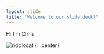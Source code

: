 ```yaml
---
layout: slide
title: "Welcome to our slide deck!"
---
```


Hi I'm Chris

![riddlocat](https://octodex.github.com/images/riddlocat.png)
{: .center}
